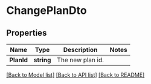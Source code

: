 # ChangePlanDto

## Properties

Name | Type | Description | Notes
------------ | ------------- | ------------- | -------------
**PlanId** | **string** | The new plan id. | 

[[Back to Model list]](../README.md#documentation-for-models) [[Back to API list]](../README.md#documentation-for-api-endpoints) [[Back to README]](../README.md)


